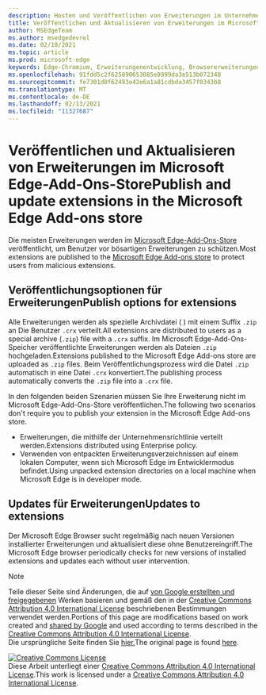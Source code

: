 ```yaml
---
description: Hosten und Veröffentlichen von Erweiterungen im Unternehmen für Microsoft Edge (Chromium).
title: Veröffentlichen und Aktualisieren von Erweiterungen im Microsoft Edge-Add-Ons-Store
author: MSEdgeTeam
ms.author: msedgedevrel
ms.date: 02/10/2021
ms.topic: article
ms.prod: microsoft-edge
keywords: Edge-Chromium, Erweiterungenentwicklung, Browsererweiterungen, Addons, Partner Center, Entwickler
ms.openlocfilehash: 91fdd5c2f625890653085e8999da3e513b072348
ms.sourcegitcommit: fe7301d0f62493e42e6a1a81cdbda3457f0343b8
ms.translationtype: MT
ms.contentlocale: de-DE
ms.lasthandoff: 02/13/2021
ms.locfileid: "11327687"
---
```

# <span data-ttu-id="0d039-104">Veröffentlichen und Aktualisieren von Erweiterungen im Microsoft Edge-Add-Ons-Store</span><span class="sxs-lookup"><span data-stu-id="0d039-104">Publish and update extensions in the Microsoft Edge Add-ons store</span></span>  

<span data-ttu-id="0d039-105">Die meisten Erweiterungen werden im [Microsoft Edge-Add-Ons-Store][MicrosoftMicrosoftedgeInsiderAddonsEdgeextensions] veröffentlicht, um Benutzer vor bösartigen Erweiterungen zu schützen.</span><span class="sxs-lookup"><span data-stu-id="0d039-105">Most extensions are published to the [Microsoft Edge Add-ons store][MicrosoftMicrosoftedgeInsiderAddonsEdgeextensions] to protect users from malicious extensions.</span></span>  

## <span data-ttu-id="0d039-106">Veröffentlichungsoptionen für Erweiterungen</span><span class="sxs-lookup"><span data-stu-id="0d039-106">Publish options for extensions</span></span>  

<span data-ttu-id="0d039-107">Alle Erweiterungen werden als spezielle Archivdatei \( \) mit einem Suffix `.zip` an Die Benutzer `.crx` verteilt.</span><span class="sxs-lookup"><span data-stu-id="0d039-107">All extensions are distributed to users as a special archive \(`.zip`\) file with a `.crx` suffix.</span></span>  <span data-ttu-id="0d039-108">Im Microsoft Edge-Add-Ons-Speicher veröffentlichte Erweiterungen werden als Dateien `.zip` hochgeladen.</span><span class="sxs-lookup"><span data-stu-id="0d039-108">Extensions published to the Microsoft Edge Add-ons store are uploaded as `.zip` files.</span></span>  <span data-ttu-id="0d039-109">Beim Veröffentlichungsprozess wird die Datei `.zip` automatisch in eine Datei `.crx` konvertiert.</span><span class="sxs-lookup"><span data-stu-id="0d039-109">The publishing process automatically converts the `.zip` file into a `.crx` file.</span></span>  

<span data-ttu-id="0d039-110">In den folgenden beiden Szenarien müssen Sie Ihre Erweiterung nicht im Microsoft Edge-Add-Ons-Store veröffentlichen.</span><span class="sxs-lookup"><span data-stu-id="0d039-110">The following two scenarios don't require you to publish your extension in the Microsoft Edge Add-ons store.</span></span>  

*   <span data-ttu-id="0d039-111">Erweiterungen, die mithilfe der Unternehmensrichtlinie verteilt werden.</span><span class="sxs-lookup"><span data-stu-id="0d039-111">Extensions distributed using Enterprise policy.</span></span>  
*   <span data-ttu-id="0d039-112">Verwenden von entpackten Erweiterungsverzeichnissen auf einem lokalen Computer, wenn sich Microsoft Edge im Entwicklermodus befindet.</span><span class="sxs-lookup"><span data-stu-id="0d039-112">Using unpacked extension directories on a local machine when Microsoft Edge is in developer mode.</span></span>  

## <span data-ttu-id="0d039-113">Updates für Erweiterungen</span><span class="sxs-lookup"><span data-stu-id="0d039-113">Updates to extensions</span></span>

<span data-ttu-id="0d039-114">Der Microsoft Edge Browser sucht regelmäßig nach neuen Versionen installierter Erweiterungen und aktualisiert diese ohne Benutzereingriff.</span><span class="sxs-lookup"><span data-stu-id="0d039-114">The Microsoft Edge browser periodically checks for new versions of installed extensions and updates each without user intervention.</span></span>  

<!-- links -->  

[MicrosoftMicrosoftedgeInsiderAddonsEdgeextensions]: https://microsoftedge.microsoft.com/insider-addons/category/EdgeExtensions "Erweiterungen – Microsoft Edge Insider Addons | Microsoft"  

> [!NOTE]
> <span data-ttu-id="0d039-116">Teile dieser Seite sind Änderungen, die auf [von Google erstellten und freigegebenen][GoogleSitePolicies] Werken basieren und gemäß den in der [Creative Commons Attribution 4.0 International License][CCA4IL] beschriebenen Bestimmungen verwendet werden.</span><span class="sxs-lookup"><span data-stu-id="0d039-116">Portions of this page are modifications based on work created and [shared by Google][GoogleSitePolicies] and used according to terms described in the [Creative Commons Attribution 4.0 International License][CCA4IL].</span></span>  
> <span data-ttu-id="0d039-117">Die ursprüngliche Seite finden Sie [hier.](https://developer.chrome.com/extensions/hosting)</span><span class="sxs-lookup"><span data-stu-id="0d039-117">The original page is found [here](https://developer.chrome.com/extensions/hosting).</span></span>  

[![Creative Commons License][CCby4Image]][CCA4IL]  
<span data-ttu-id="0d039-119">Diese Arbeit unterliegt einer [Creative Commons Attribution 4.0 International License][CCA4IL].</span><span class="sxs-lookup"><span data-stu-id="0d039-119">This work is licensed under a [Creative Commons Attribution 4.0 International License][CCA4IL].</span></span>  

[CCA4IL]: https://creativecommons.org/licenses/by/4.0  
[CCby4Image]: https://i.creativecommons.org/l/by/4.0/88x31.png  
[GoogleSitePolicies]: https://developers.google.com/terms/site-policies  
